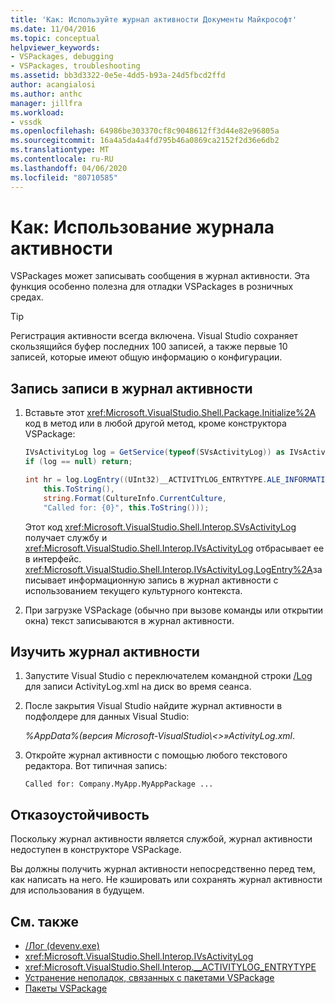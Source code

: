 ```yaml
---
title: 'Как: Используйте журнал активности Документы Майкрософт'
ms.date: 11/04/2016
ms.topic: conceptual
helpviewer_keywords:
- VSPackages, debugging
- VSPackages, troubleshooting
ms.assetid: bb3d3322-0e5e-4dd5-b93a-24d5fbcd2ffd
author: acangialosi
ms.author: anthc
manager: jillfra
ms.workload:
- vssdk
ms.openlocfilehash: 64986be303370cf8c9048612ff3d44e82e96805a
ms.sourcegitcommit: 16a4a5da4a4fd795b46a0869ca2152f2d36e6db2
ms.translationtype: MT
ms.contentlocale: ru-RU
ms.lasthandoff: 04/06/2020
ms.locfileid: "80710585"
---
```

# <a name="how-to-use-the-activity-log"></a>Как: Использование журнала активности
VSPackages может записывать сообщения в журнал активности. Эта функция особенно полезна для отладки VSPackages в розничных средах.

> [!TIP]
> Регистрация активности всегда включена. Visual Studio сохраняет скользящийся буфер последних 100 записей, а также первые 10 записей, которые имеют общую информацию о конфигурации.

## <a name="to-write-an-entry-to-the-activity-log"></a>Запись записи в журнал активности

1. Вставьте этот <xref:Microsoft.VisualStudio.Shell.Package.Initialize%2A> код в метод или в любой другой метод, кроме конструктора VSPackage:

    ```csharp
    IVsActivityLog log = GetService(typeof(SVsActivityLog)) as IVsActivityLog;
    if (log == null) return;

    int hr = log.LogEntry((UInt32)__ACTIVITYLOG_ENTRYTYPE.ALE_INFORMATION,
        this.ToString(),
        string.Format(CultureInfo.CurrentCulture,
        "Called for: {0}", this.ToString()));
    ```

     Этот код <xref:Microsoft.VisualStudio.Shell.Interop.SVsActivityLog> получает службу и <xref:Microsoft.VisualStudio.Shell.Interop.IVsActivityLog> отбрасывает ее в интерфейс. <xref:Microsoft.VisualStudio.Shell.Interop.IVsActivityLog.LogEntry%2A>записывает информационную запись в журнал активности с использованием текущего культурного контекста.

2. При загрузке VSPackage (обычно при вызове команды или открытии окна) текст записываются в журнал активности.

## <a name="to-examine-the-activity-log"></a>Изучить журнал активности

1. Запустите Visual Studio с переключателем командной строки [/Log](../ide/reference/log-devenv-exe.md) для записи ActivityLog.xml на диск во время сеанса.

2. После закрытия Visual Studio найдите журнал активности в подфолдере для данных Visual Studio:

   <em> *%AppData%</em>(версия Microsoft-VisualStudio\\\<>»ActivityLog.xml*.

3. Откройте журнал активности с помощью любого текстового редактора. Вот типичная запись:

   ```
   Called for: Company.MyApp.MyAppPackage ...
   ```

## <a name="robust-programming"></a>Отказоустойчивость

Поскольку журнал активности является службой, журнал активности недоступен в конструкторе VSPackage.

Вы должны получить журнал активности непосредственно перед тем, как написать на него. Не кэшировать или сохранять журнал активности для использования в будущем.

## <a name="see-also"></a>См. также

- [/Лог (devenv.exe)](../ide/reference/log-devenv-exe.md)
- <xref:Microsoft.VisualStudio.Shell.Interop.IVsActivityLog>
- <xref:Microsoft.VisualStudio.Shell.Interop.__ACTIVITYLOG_ENTRYTYPE>
- [Устранение неполадок, связанных с пакетами VSPackage](../extensibility/troubleshooting-vspackages.md)
- [Пакеты VSPackage](../extensibility/internals/vspackages.md)
